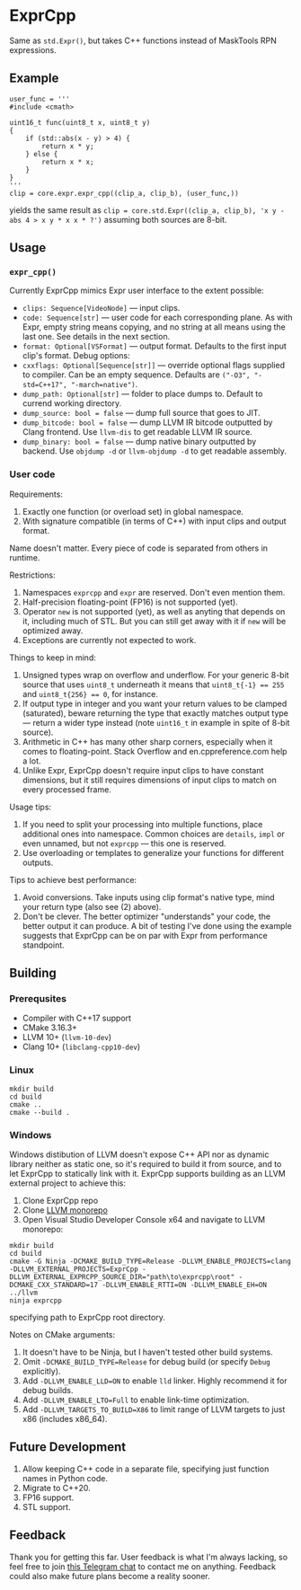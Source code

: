 # ExprCpp
Same as `std.Expr()`, but takes C++ functions instead of MaskTools RPN expressions.

## Example
```
user_func = '''
#include <cmath>

uint16_t func(uint8_t x, uint8_t y)
{
    if (std::abs(x - y) > 4) {
        return x * y;
    } else {
        return x * x;
    }
}
'''
clip = core.expr.expr_cpp((clip_a, clip_b), (user_func,))
```
yields the same result as
`clip = core.std.Expr((clip_a, clip_b), 'x y - abs 4 > x y * x x * ?')`
assuming both sources are 8-bit.

## Usage
### `expr_cpp()`
Currently ExprCpp mimics Expr user interface to the extent possible:
* `clips: Sequence[VideoNode]` — input clips.
* `code: Sequence[str]` — user code for each corresponding plane. As with Expr, empty string means copying, and no string at all means using the last one. See details in the next section.
* `format: Optional[VSFormat]` — output format. Defaults to the first input clip's format.
Debug options:
* `cxxflags: Optional[Sequence[str]]` — override optional flags supplied to compiler. Can be an empty sequence. Defaults are `("-O3", "-std=C++17", "-march=native")`.
* `dump_path: Optional[str]` — folder to place dumps to. Default to currend working directory.
* `dump_source: bool = false` — dump full source that goes to JIT.
* `dump_bitcode: bool = false` — dump LLVM IR bitcode outputted by Clang frontend. Use `llvm-dis` to get readable LLVM IR source.
* `dump_binary: bool = false` — dump native binary outputted by backend. Use `objdump -d` or `llvm-objdump -d` to get readable assembly.

### User code
Requirements:
1. Exactly one function (or overload set) in global namespace.
2. With signature compatible (in terms of C++) with input clips and output format.

Name doesn't matter.
Every piece of code is separated from others in runtime.

Restrictions:
1. Namespaces `exprcpp` and `expr` are reserved. Don't even mention them.
2. Half-precision floating-point (FP16) is not supported (yet).
3. Operator `new` is not supported (yet), as well as anyting that depends on it, including much of STL. But you can still get away with it if `new` will be optimized away.
4. Exceptions are currently not expected to work.

Things to keep in mind:
1. Unsigned types wrap on overflow and underflow. For your generic 8-bit source that uses `uint8_t` underneath it means that `uint8_t{-1} == 255` and `uint8_t{256} == 0`, for instance.
2. If output type in integer and you want your return values to be clamped (saturated), beware returning the type that exactly matches output type — return a wider type instead (note `uint16_t` in example in spite of 8-bit source).
3. Arithmetic in C++ has many other sharp corners, especially when it comes to floating-point. Stack Overflow and en.cppreference.com help a lot.
4. Unlike Expr, ExprCpp doesn't require input clips to have constant dimensions, but it still requires dimensions of input clips to match on every processed frame.

Usage tips:
1. If you need to split your processing into multiple functions, place additional ones into namespace. Common choices are `details`, `impl` or even unnamed, but not `exprcpp` — this one is reserved.
2. Use overloading or templates to generalize your functions for different outputs.

Tips to achieve best performance:
1. Avoid conversions. Take inputs using clip format's native type, mind your return type (also see (2) above).
2. Don't be clever. The better optimizer "understands" your code, the better output it can produce.
A bit of testing I've done using the example suggests that ExprCpp can be on par with Expr from performance standpoint.

## Building
### Prerequsites
* Compiler with C++17 support
* CMake 3.16.3+
* LLVM 10+ (`llvm-10-dev`)
* Clang 10+ (`libclang-cpp10-dev`)

### Linux
```
mkdir build
cd build
cmake ..
cmake --build .
```

### Windows
Windows distibution of LLVM doesn't expose C++ API nor as dynamic library neither as static one, so it's required to build it from source, and to let ExprCpp to statically link with it. ExprCpp supports building as an LLVM external project to achieve this:
1. Clone ExprCpp repo
2. Clone [LLVM monorepo](https://github.com/llvm/llvm-project)
3. Open Visual Studio Developer Console x64 and navigate to LLVM monorepo:
```
mkdir build
cd build
cmake -G Ninja -DCMAKE_BUILD_TYPE=Release -DLLVM_ENABLE_PROJECTS=clang -DLLVM_EXTERNAL_PROJECTS=ExprCpp -DLLVM_EXTERNAL_EXPRCPP_SOURCE_DIR="path\to\exprcpp\root" -DCMAKE_CXX_STANDARD=17 -DLLVM_ENABLE_RTTI=ON -DLLVM_ENABLE_EH=ON ../llvm
ninja exprcpp
```
specifying path to ExprCpp root directory.

Notes on CMake arguments:
1. It doesn't have to be Ninja, but I haven't tested other build systems.
2. Omit `-DCMAKE_BUILD_TYPE=Release` for debug build (or specify `Debug` explicitly).
3. Add `-DLLVM_ENABLE_LLD=ON` to enable `lld` linker. Highly recommend it for debug builds.
4. Add `-DLLVM_ENABLE_LTO=Full` to enable link-time optimization.
5. Add `-DLLVM_TARGETS_TO_BUILD=X86` to limit range of LLVM targets to just x86 (includes x86_64).

## Future Development
1. Allow keeping C++ code in a separate file, specifying just function names in Python code.
2. Migrate to C++20.
3. FP16 support.
4. STL support.

## Feedback
Thank you for getting this far. User feedback is what I'm always lacking, so feel free to join [this Telegram chat](https://t.me/vspreview_chat) to contact me on anything. Feedback could also make future plans become a reality sooner.
